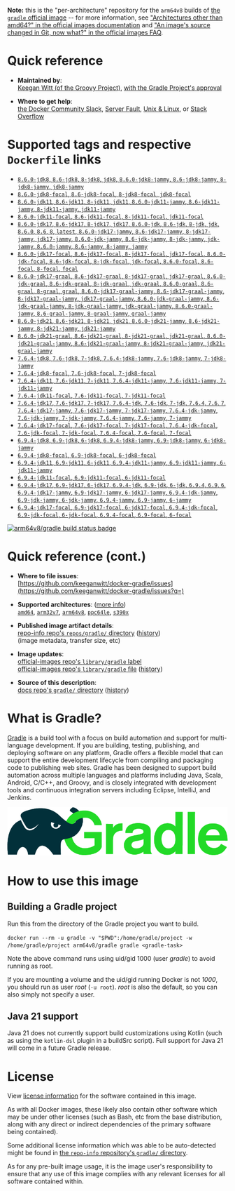 <!--

********************************************************************************

WARNING:

    DO NOT EDIT "gradle/README.md"

    IT IS AUTO-GENERATED

    (from the other files in "gradle/" combined with a set of templates)

********************************************************************************

-->

**Note:** this is the "per-architecture" repository for the `arm64v8` builds of [the `gradle` official image](https://hub.docker.com/_/gradle) -- for more information, see ["Architectures other than amd64?" in the official images documentation](https://github.com/docker-library/official-images#architectures-other-than-amd64) and ["An image's source changed in Git, now what?" in the official images FAQ](https://github.com/docker-library/faq#an-images-source-changed-in-git-now-what).

# Quick reference

-	**Maintained by**:  
	[Keegan Witt (of the Groovy Project)](https://github.com/keeganwitt/docker-gradle), [with the Gradle Project's approval](https://discuss.gradle.org/t/official-docker-images/21159/8)

-	**Where to get help**:  
	[the Docker Community Slack](https://dockr.ly/comm-slack), [Server Fault](https://serverfault.com/help/on-topic), [Unix & Linux](https://unix.stackexchange.com/help/on-topic), or [Stack Overflow](https://stackoverflow.com/help/on-topic)

# Supported tags and respective `Dockerfile` links

-	[`8.6.0-jdk8`, `8.6-jdk8`, `8-jdk8`, `jdk8`, `8.6.0-jdk8-jammy`, `8.6-jdk8-jammy`, `8-jdk8-jammy`, `jdk8-jammy`](https://github.com/keeganwitt/docker-gradle/blob/9457baad831ef9ae629b0e2dc6983a0b2f8cb409/jdk8/Dockerfile)
-	[`8.6.0-jdk8-focal`, `8.6-jdk8-focal`, `8-jdk8-focal`, `jdk8-focal`](https://github.com/keeganwitt/docker-gradle/blob/9457baad831ef9ae629b0e2dc6983a0b2f8cb409/jdk8-focal/Dockerfile)
-	[`8.6.0-jdk11`, `8.6-jdk11`, `8-jdk11`, `jdk11`, `8.6.0-jdk11-jammy`, `8.6-jdk11-jammy`, `8-jdk11-jammy`, `jdk11-jammy`](https://github.com/keeganwitt/docker-gradle/blob/9457baad831ef9ae629b0e2dc6983a0b2f8cb409/jdk11/Dockerfile)
-	[`8.6.0-jdk11-focal`, `8.6-jdk11-focal`, `8-jdk11-focal`, `jdk11-focal`](https://github.com/keeganwitt/docker-gradle/blob/9457baad831ef9ae629b0e2dc6983a0b2f8cb409/jdk11-focal/Dockerfile)
-	[`8.6.0-jdk17`, `8.6-jdk17`, `8-jdk17`, `jdk17`, `8.6.0-jdk`, `8.6-jdk`, `8-jdk`, `jdk`, `8.6.0`, `8.6`, `8`, `latest`, `8.6.0-jdk17-jammy`, `8.6-jdk17-jammy`, `8-jdk17-jammy`, `jdk17-jammy`, `8.6.0-jdk-jammy`, `8.6-jdk-jammy`, `8-jdk-jammy`, `jdk-jammy`, `8.6.0-jammy`, `8.6-jammy`, `8-jammy`, `jammy`](https://github.com/keeganwitt/docker-gradle/blob/9457baad831ef9ae629b0e2dc6983a0b2f8cb409/jdk17/Dockerfile)
-	[`8.6.0-jdk17-focal`, `8.6-jdk17-focal`, `8-jdk17-focal`, `jdk17-focal`, `8.6.0-jdk-focal`, `8.6-jdk-focal`, `8-jdk-focal`, `jdk-focal`, `8.6.0-focal`, `8.6-focal`, `8-focal`, `focal`](https://github.com/keeganwitt/docker-gradle/blob/9457baad831ef9ae629b0e2dc6983a0b2f8cb409/jdk17-focal/Dockerfile)
-	[`8.6.0-jdk17-graal`, `8.6-jdk17-graal`, `8-jdk17-graal`, `jdk17-graal`, `8.6.0-jdk-graal`, `8.6-jdk-graal`, `8-jdk-graal`, `jdk-graal`, `8.6.0-graal`, `8.6-graal`, `8-graal`, `graal`, `8.6.0-jdk17-graal-jammy`, `8.6-jdk17-graal-jammy`, `8-jdk17-graal-jammy`, `jdk17-graal-jammy`, `8.6.0-jdk-graal-jammy`, `8.6-jdk-graal-jammy`, `8-jdk-graal-jammy`, `jdk-graal-jammy`, `8.6.0-graal-jammy`, `8.6-graal-jammy`, `8-graal-jammy`, `graal-jammy`](https://github.com/keeganwitt/docker-gradle/blob/9457baad831ef9ae629b0e2dc6983a0b2f8cb409/jdk17-graal/Dockerfile)
-	[`8.6.0-jdk21`, `8.6-jdk21`, `8-jdk21`, `jdk21`, `8.6.0-jdk21-jammy`, `8.6-jdk21-jammy`, `8-jdk21-jammy`, `jdk21-jammy`](https://github.com/keeganwitt/docker-gradle/blob/9457baad831ef9ae629b0e2dc6983a0b2f8cb409/jdk21/Dockerfile)
-	[`8.6.0-jdk21-graal`, `8.6-jdk21-graal`, `8-jdk21-graal`, `jdk21-graal`, `8.6.0-jdk21-graal-jammy`, `8.6-jdk21-graal-jammy`, `8-jdk21-graal-jammy`, `jdk21-graal-jammy`](https://github.com/keeganwitt/docker-gradle/blob/9457baad831ef9ae629b0e2dc6983a0b2f8cb409/jdk21-graal/Dockerfile)
-	[`7.6.4-jdk8`, `7.6-jdk8`, `7-jdk8`, `7.6.4-jdk8-jammy`, `7.6-jdk8-jammy`, `7-jdk8-jammy`](https://github.com/keeganwitt/docker-gradle/blob/59c9fb1b24acf80a7da05dc2461c0f1b2b211527/jdk8/Dockerfile)
-	[`7.6.4-jdk8-focal`, `7.6-jdk8-focal`, `7-jdk8-focal`](https://github.com/keeganwitt/docker-gradle/blob/59c9fb1b24acf80a7da05dc2461c0f1b2b211527/jdk8-focal/Dockerfile)
-	[`7.6.4-jdk11`, `7.6-jdk11`, `7-jdk11`, `7.6.4-jdk11-jammy`, `7.6-jdk11-jammy`, `7-jdk11-jammy`](https://github.com/keeganwitt/docker-gradle/blob/59c9fb1b24acf80a7da05dc2461c0f1b2b211527/jdk11/Dockerfile)
-	[`7.6.4-jdk11-focal`, `7.6-jdk11-focal`, `7-jdk11-focal`](https://github.com/keeganwitt/docker-gradle/blob/59c9fb1b24acf80a7da05dc2461c0f1b2b211527/jdk11-focal/Dockerfile)
-	[`7.6.4-jdk17`, `7.6-jdk17`, `7-jdk17`, `7.6.4-jdk`, `7.6-jdk`, `7-jdk`, `7.6.4`, `7.6`, `7`, `7.6.4-jdk17-jammy`, `7.6-jdk17-jammy`, `7-jdk17-jammy`, `7.6.4-jdk-jammy`, `7.6-jdk-jammy`, `7-jdk-jammy`, `7.6.4-jammy`, `7.6-jammy`, `7-jammy`](https://github.com/keeganwitt/docker-gradle/blob/59c9fb1b24acf80a7da05dc2461c0f1b2b211527/jdk17/Dockerfile)
-	[`7.6.4-jdk17-focal`, `7.6-jdk17-focal`, `7-jdk17-focal`, `7.6.4-jdk-focal`, `7.6-jdk-focal`, `7-jdk-focal`, `7.6.4-focal`, `7.6-focal`, `7-focal`](https://github.com/keeganwitt/docker-gradle/blob/59c9fb1b24acf80a7da05dc2461c0f1b2b211527/jdk17-focal/Dockerfile)
-	[`6.9.4-jdk8`, `6.9-jdk8`, `6-jdk8`, `6.9.4-jdk8-jammy`, `6.9-jdk8-jammy`, `6-jdk8-jammy`](https://github.com/keeganwitt/docker-gradle/blob/5860d04d193e0a97c41d63a00f6eed1df67be293/jdk8/Dockerfile)
-	[`6.9.4-jdk8-focal`, `6.9-jdk8-focal`, `6-jdk8-focal`](https://github.com/keeganwitt/docker-gradle/blob/5860d04d193e0a97c41d63a00f6eed1df67be293/jdk8-focal/Dockerfile)
-	[`6.9.4-jdk11`, `6.9-jdk11`, `6-jdk11`, `6.9.4-jdk11-jammy`, `6.9-jdk11-jammy`, `6-jdk11-jammy`](https://github.com/keeganwitt/docker-gradle/blob/5860d04d193e0a97c41d63a00f6eed1df67be293/jdk11/Dockerfile)
-	[`6.9.4-jdk11-focal`, `6.9-jdk11-focal`, `6-jdk11-focal`](https://github.com/keeganwitt/docker-gradle/blob/5860d04d193e0a97c41d63a00f6eed1df67be293/jdk11-focal/Dockerfile)
-	[`6.9.4-jdk17`, `6.9-jdk17`, `6-jdk17`, `6.9.4-jdk`, `6.9-jdk`, `6-jdk`, `6.9.4`, `6.9`, `6`, `6.9.4-jdk17-jammy`, `6.9-jdk17-jammy`, `6-jdk17-jammy`, `6.9.4-jdk-jammy`, `6.9-jdk-jammy`, `6-jdk-jammy`, `6.9.4-jammy`, `6.9-jammy`, `6-jammy`](https://github.com/keeganwitt/docker-gradle/blob/5860d04d193e0a97c41d63a00f6eed1df67be293/jdk17/Dockerfile)
-	[`6.9.4-jdk17-focal`, `6.9-jdk17-focal`, `6-jdk17-focal`, `6.9.4-jdk-focal`, `6.9-jdk-focal`, `6-jdk-focal`, `6.9.4-focal`, `6.9-focal`, `6-focal`](https://github.com/keeganwitt/docker-gradle/blob/5860d04d193e0a97c41d63a00f6eed1df67be293/jdk17-focal/Dockerfile)

[![arm64v8/gradle build status badge](https://img.shields.io/jenkins/s/https/doi-janky.infosiftr.net/job/multiarch/job/arm64v8/job/gradle.svg?label=arm64v8/gradle%20%20build%20job)](https://doi-janky.infosiftr.net/job/multiarch/job/arm64v8/job/gradle/)

# Quick reference (cont.)

-	**Where to file issues**:  
	[https://github.com/keeganwitt/docker-gradle/issues](https://github.com/keeganwitt/docker-gradle/issues?q=)

-	**Supported architectures**: ([more info](https://github.com/docker-library/official-images#architectures-other-than-amd64))  
	[`amd64`](https://hub.docker.com/r/amd64/gradle/), [`arm32v7`](https://hub.docker.com/r/arm32v7/gradle/), [`arm64v8`](https://hub.docker.com/r/arm64v8/gradle/), [`ppc64le`](https://hub.docker.com/r/ppc64le/gradle/), [`s390x`](https://hub.docker.com/r/s390x/gradle/)

-	**Published image artifact details**:  
	[repo-info repo's `repos/gradle/` directory](https://github.com/docker-library/repo-info/blob/master/repos/gradle) ([history](https://github.com/docker-library/repo-info/commits/master/repos/gradle))  
	(image metadata, transfer size, etc)

-	**Image updates**:  
	[official-images repo's `library/gradle` label](https://github.com/docker-library/official-images/issues?q=label%3Alibrary%2Fgradle)  
	[official-images repo's `library/gradle` file](https://github.com/docker-library/official-images/blob/master/library/gradle) ([history](https://github.com/docker-library/official-images/commits/master/library/gradle))

-	**Source of this description**:  
	[docs repo's `gradle/` directory](https://github.com/docker-library/docs/tree/master/gradle) ([history](https://github.com/docker-library/docs/commits/master/gradle))

# What is Gradle?

[Gradle](https://gradle.org/) is a build tool with a focus on build automation and support for multi-language development. If you are building, testing, publishing, and deploying software on any platform, Gradle offers a flexible model that can support the entire development lifecycle from compiling and packaging code to publishing web sites. Gradle has been designed to support build automation across multiple languages and platforms including Java, Scala, Android, C/C++, and Groovy, and is closely integrated with development tools and continuous integration servers including Eclipse, IntelliJ, and Jenkins.

![logo](https://raw.githubusercontent.com/docker-library/docs/c3d3ca6beed000f9ba6eabc98f3399158f520256/gradle/logo.png)

# How to use this image

## Building a Gradle project

Run this from the directory of the Gradle project you want to build.

`docker run --rm -u gradle -v "$PWD":/home/gradle/project -w /home/gradle/project arm64v8/gradle gradle <gradle-task>`

Note the above command runs using uid/gid 1000 (user *gradle*) to avoid running as root.

If you are mounting a volume and the uid/gid running Docker is not *1000*, you should run as user *root* (`-u root`). *root* is also the default, so you can also simply not specify a user.

## Java 21 support

Java 21 does not currently support build customizations using Kotlin (such as using the `kotlin-dsl` plugin in a buildSrc script). Full support for Java 21 will come in a future Gradle release.

# License

View [license information](https://gradle.org/license/) for the software contained in this image.

As with all Docker images, these likely also contain other software which may be under other licenses (such as Bash, etc from the base distribution, along with any direct or indirect dependencies of the primary software being contained).

Some additional license information which was able to be auto-detected might be found in [the `repo-info` repository's `gradle/` directory](https://github.com/docker-library/repo-info/tree/master/repos/gradle).

As for any pre-built image usage, it is the image user's responsibility to ensure that any use of this image complies with any relevant licenses for all software contained within.

